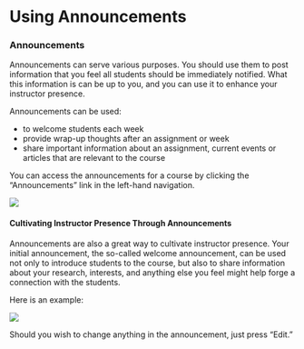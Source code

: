 # Using Announcements

### Announcements 

Announcements can serve various purposes. You should use them to post information that you feel all students should be immediately notified. What this information is can be up to you, and you can use it to enhance your instructor presence.

Announcements can be used:

* to welcome students each week
* provide wrap-up thoughts after an assignment or week
* share important information about an assignment, current events or articles that are relevant to the course

You can access the announcements for a course by clicking the “Announcements” link in the left-hand navigation.

![](https://lh4.googleusercontent.com/Y6_9lRlt4miAQSmxUhGUvFgm0qFj4vYwiUqJS3lV-2_hGOESx6AoVh6u5DRBggolIzLp2-ml-J3KNGDm-NNQlwgblhxO4K2-I2e1lzgBz0VHktruz2ev6gLO77eL2j36lWjk9QiZ)

#### **Cultivating Instructor Presence Through Announcements**

Announcements are also a great way to cultivate instructor presence. Your initial announcement, the so-called welcome announcement, can be used not only to introduce students to the course, but also to share information about your research, interests, and anything else you feel might help forge a connection with the students.

Here is an example:

![](https://lh5.googleusercontent.com/bWLCqjIH4poYkpxa5LSX8PubFVH2hWUfqvtRFqHXNMrIYAUpS04yds5FyhJsBoMWAE62TQ5ykkZjxAT6KP49OoyS3yxM1pH1ZNS9mPGrnBGZ3tzryivpOhHpso3pOaWZgLJs4q6K)

Should you wish to change anything in the announcement, just press “Edit.”

